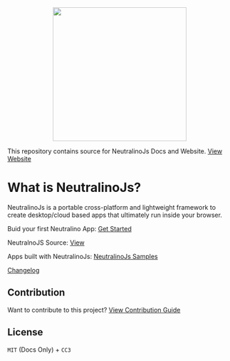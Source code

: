 <div align="center">
  <img src="https://raw.githubusercontent.com/neutralinojs/neutralinojs.github.io/b667f2c2/docs/nllogo.png" style="width:300px;"/>
</div>

This repository contains source for NeutralinoJs Docs and Website. [View Website](https://neutralino.js.org)

# What is NeutralinoJs? 
NeutralinoJs is a portable cross-platform and lightweight framework to create desktop/cloud based apps that ultimately run inside your browser. 

Buid your first Neutralino App: [Get Started](https://neutralino.js.org/docs/#/gettingstarted/quickstart)

NeutralnoJS Source: [View](https://github.com/neutralinojs/neutralinojs)

Apps built with NeutralinoJs: [NeutralinoJs Samples](https://github.com/neutralinojs/neutralinojs-samples)

[Changelog](https://neutralino.js.org/docs/#/other/changelog)

## Contribution
Want to contribute to this project? [View Contribution Guide](contribution.md)

## License 
`MIT` (Docs Only) + `CC3`


